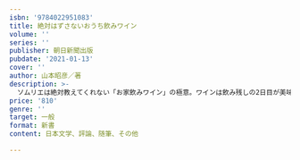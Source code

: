 ```yaml
---
isbn: '9784022951083'
title: 絶対はずさないおうち飲みワイン
volume: ''
series: ''
publisher: 朝日新聞出版
pubdate: '2021-01-13'
cover: ''
author: 山本昭彦／著
description: >-
  ソムリエは絶対教えてくれない「お家飲みワイン」の極意。ワインは飲み残しの2日目が美味、きんぴらごぼうには赤、グラスは１つで十分、ワインを買って来たらまず冷蔵庫……などの実践的超常識を紹介。お安く手軽に飲むところから始まり、自分の言葉でワインが語れ、ワイン会を主宰できるまでの５つのステップ。これを読めばワイン通になれる。ステップごとのお勧めワインを計５０本紹介。ステップ１超初心者のために／ワインは難しくないステップ２初心者のために／品種を知り産地の特色をつかむステップ３中級者のために／ポストコロナのワイン術
price: '810'
genre: ''
target: 一般
format: 新書
content: 日本文学、評論、随筆、その他

---
```

